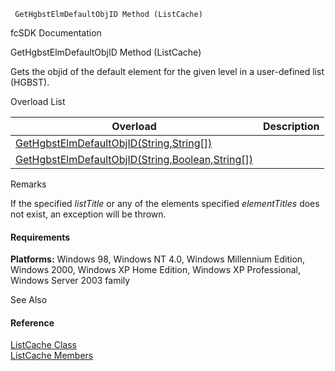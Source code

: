 ﻿     GetHgbstElmDefaultObjID Method (ListCache)                                                   

fcSDK Documentation

GetHgbstElmDefaultObjID Method (ListCache)

Gets the objid of the default element for the given level in a user-defined list (HGBST).

Overload List

| Overload | Description |
| --- | --- |
| [GetHgbstElmDefaultObjID(String,String\[\])](fcSDK~FChoice.Foundation.Clarify.ListCache~GetHgbstElmDefaultObjID(String,String[]).md) |   |
| [GetHgbstElmDefaultObjID(String,Boolean,String\[\])](fcSDK~FChoice.Foundation.Clarify.ListCache~GetHgbstElmDefaultObjID(String,Boolean,String[]).md) |   |

Remarks

If the specified _listTitle_ or any of the elements specified _elementTitles_ does not exist, an exception will be thrown.

#### Requirements

**Platforms:** Windows 98, Windows NT 4.0, Windows Millennium Edition, Windows 2000, Windows XP Home Edition, Windows XP Professional, Windows Server 2003 family

See Also

#### Reference

[ListCache Class](fcSDK~FChoice.Foundation.Clarify.ListCache.md)  
[ListCache Members](fcSDK~FChoice.Foundation.Clarify.ListCache_members.md)